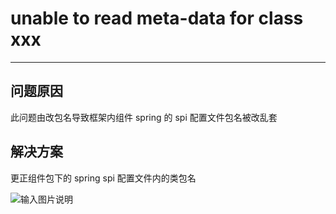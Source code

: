 # unable to read meta-data for class xxx
- - -
## 问题原因

此问题由改包名导致框架内组件 spring 的 spi 配置文件包名被改乱套

## 解决方案

更正组件包下的 spring spi 配置文件内的类包名

![输入图片说明](https://foruda.gitee.com/images/1668608724503582409/50a77b4b_1766278.jpeg "test.jpg")